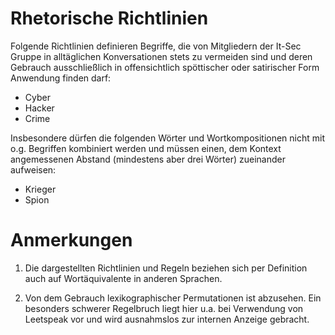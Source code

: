# Rhetorische Richtlinien
Folgende Richtlinien definieren Begriffe, die von Mitgliedern der It-Sec Gruppe
in alltäglichen Konversationen stets zu vermeiden sind und deren Gebrauch ausschließlich
in offensichtlich spöttischer oder satirischer Form Anwendung finden darf:

* Cyber
* Hacker
* Crime

Insbesondere dürfen die folgenden Wörter und Wortkompositionen nicht mit o.g. Begriffen
kombiniert werden und müssen einen, dem Kontext angemessenen Abstand (mindestens aber drei
Wörter) zueinander aufweisen:

* Krieger
* Spion

# Anmerkungen
1. Die dargestellten Richtlinien und Regeln beziehen sich per Definition auch auf Wortäquivalente
in anderen Sprachen.

2. Von dem Gebrauch lexikographischer Permutationen ist abzusehen. Ein besonders schwerer
Regelbruch liegt hier u.a. bei Verwendung von Leetspeak vor und wird ausnahmslos zur
internen Anzeige gebracht.
